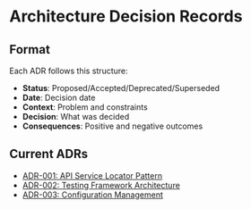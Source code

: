 # Architecture Decision Records

## Format
Each ADR follows this structure:
- **Status**: Proposed/Accepted/Deprecated/Superseded
- **Date**: Decision date
- **Context**: Problem and constraints
- **Decision**: What was decided
- **Consequences**: Positive and negative outcomes

## Current ADRs
- [ADR-001: API Service Locator Pattern](001-api-service-locator.md)
- [ADR-002: Testing Framework Architecture](002-testing-framework.md)
- [ADR-003: Configuration Management](003-configuration-management.md) 